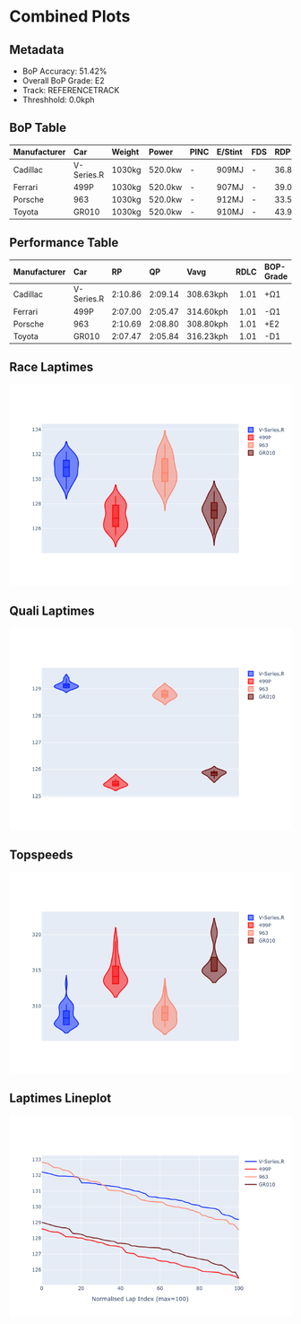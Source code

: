 # Combined Plots

## Metadata

- BoP Accuracy: 51.42%
- Overall BoP Grade: E2
- Track: REFERENCETRACK
- Threshhold: 0.0kph

## BoP Table
| Manufacturer   | Car        | Weight   | Power   | PINC   | E/Stint   | FDS   | RDP    | QDP    | TDP    |
|:---------------|:-----------|:---------|:--------|:-------|:----------|:------|:-------|:-------|:-------|
| Cadillac       | V-Series.R | 1030kg   | 520.0kw | -      | 909MJ     | -     | 36.81% | 66.67% | 20.86% |
| Ferrari        | 499P       | 1030kg   | 520.0kw | -      | 907MJ     | -     | 39.06% | 25.00% | 9.38%  |
| Porsche        | 963        | 1030kg   | 520.0kw | -      | 912MJ     | -     | 33.50% | 32.00% | 28.93% |
| Toyota         | GR010      | 1030kg   | 520.0kw | -      | 910MJ     | -     | 43.94% | 60.00% | 7.58%  |

## Performance Table
| Manufacturer   | Car        | RP      | QP      | Vavg      |   RDLC | BOP-Grade   | Match   |
|:---------------|:-----------|:--------|:--------|:----------|-------:|:------------|:--------|
| Cadillac       | V-Series.R | 2:10.86 | 2:09.14 | 308.63kph |   1.01 | +Ω1         | 46.67%  |
| Ferrari        | 499P       | 2:07.00 | 2:05.47 | 314.60kph |   1.01 | -Ω1         | 42.00%  |
| Porsche        | 963        | 2:10.69 | 2:08.80 | 308.80kph |   1.01 | +E2         | 51.52%  |
| Toyota         | GR010      | 2:07.47 | 2:05.84 | 316.23kph |   1.01 | -D1         | 65.52%  |

## Race Laptimes
![Race Laptimes](images/race_violin.png)

## Quali Laptimes
![Quali Laptimes](images/quali_violin.png)

## Topspeeds
![Topspeeds](images/topspeed_violin.png)

## Laptimes Lineplot
![Laptimes Lineplot](images/laptime_line.png)

